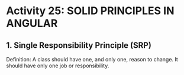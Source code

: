 # Activity 25: SOLID PRINCIPLES IN ANGULAR

## 1. Single Responsibility Principle (SRP)
Definition: A class should have one, and only one, reason to change. It should have only one job or responsibility.














